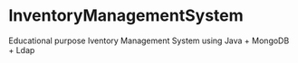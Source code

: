 # InventoryManagementSystem
Educational purpose Iventory Management System using Java + MongoDB + Ldap  

